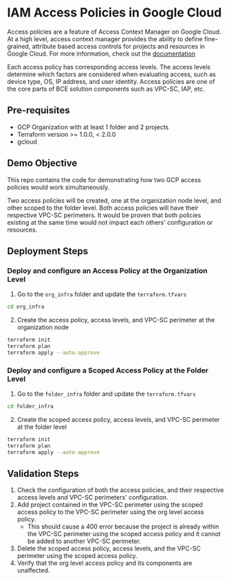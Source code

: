 # IAM Access Policies in Google Cloud

Access policies are a feature of Access Context Manager on Google Cloud. At a high level, access context manager provides the ability to define fine-grained, attribute based access controls for projects and resources in Google Cloud. For more information, check out the [documentation](https://cloud.google.com/access-context-manager/docs/overview)

Each access policy has corresponding access levels. The access levels determine which factors are considered when evaluating access, such as device type, OS, IP address, and user identity. Access policies are one of the core parts of BCE solution components such as VPC-SC, IAP, etc. 

## Pre-requisites
- GCP Organization with at least 1 folder and 2 projects 
- Terraform version >= 1.0.0, < 2.0.0
- gcloud 

## Demo Objective
This repo contains the code for demonstrating how two GCP access policies would work simultaneously.

Two access policies will be created, one at the organization node level, and other scoped to the folder level. Both access policies will have their respective VPC-SC perimeters.
It would be proven that both policies existing at the same time would not impact each others' configuration or resources.

## Deployment Steps


### Deploy and configure an Access Policy at the **Organization Level**
1. Go to the `org_infra` folder and update the `terraform.tfvars`
```bash
cd org_infra
```
2. Create the access policy, access levels, and VPC-SC perimeter at the organization node
```bash
terraform init
terraform plan
terraform apply --auto-approve
```

### Deploy and configure a **Scoped Access Policy at the Folder Level**
1. Go to the `folder_infra` folder and update the `terraform.tfvars`
```bash
cd folder_infra
```
2. Create the scoped access policy, access levels, and VPC-SC perimeter at the folder level
```bash
terraform init
terraform plan
terraform apply --auto-approve
```

## Validation Steps

1. Check the configuration of both the access policies, and their respective access levels and VPC-SC perimeters' configuration.
2. Add project contained in the VPC-SC perimeter using the scoped access policy to the  VPC-SC perimeter using the org level access policy. 
    - This should cause a 400 error because the project is already within the VPC-SC perimeter using the scoped access policy and it cannot be added to another VPC-SC perimeter. 
3. Delete the scoped access policy, access levels, and the VPC-SC perimeter using the scoped access policy.
4. Verify that the org level access policy and its components are unaffected.

